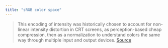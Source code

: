 ```yaml
---
title: "sRGB color space"
---
```


> This encoding of intensity was historically chosen to account for non-linear intensity distortion in CRT screens, as perception-based cheap compression, then as a normalization to understand colors the same way through multiple input and output devices. [Source](https://shadertoyunofficial.wordpress.com/2019/01/02/programming-tricks-in-shadertoy-glsl/)
